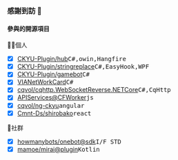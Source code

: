 ### 感謝到訪 🌱

#### 參與的開源項目

👨‍💼個人

- [x] [CKYU-Plugin/hub](https://github.com/CKYU-Plugin/hub)<kbd>C#,owin,Hangfire</kbd>
- [x] [CKYU-Plugin/stringreplace](https://github.com/CKYU-Plugin/stringreplace)<kbd>C#,EasyHook,WPF</kbd>
- [x] [CKYU-Plugin/gamebot](https://github.com/CKYU-Plugin/gamebot)<kbd>C#</kbd>
- [x] [VIANetWorkCard](https://github.com/torokoe/VIANetWorkCard)<kbd>C#</kbd>
- [x] [cqvol/cqhttp.WebSocketReverse.NETCore](https://github.com/cqvol/cqhttp.WebSocketReverse.NETCore)<kbd>C#,CqHttp</kbd>
- [x] [APIServices@CFWorker](https://github.com/torokoe/cf-apis)<kbd>js</kbd>
- [x] [cqvol/ng-ckyu](https://github.com/torokoe/ng-ckyu)<kbd>angular</kbd>
- [x] [Cmnt-Ds/shirobako](https://github.com/Cmnt-Ds/shirobako)<kbd>react</kbd>

👯社群

- [x] [howmanybots/onebot@sdk](https://github.com/howmanybots/onebot)<kbd>I/F STD</kbd>
- [x] [mamoe/mirai@plugin](https://github.com/mamoe/mirai)<kbd>Kotlin</kbd>
